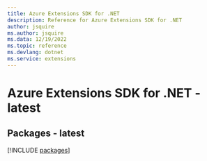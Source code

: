 ```yaml
---
title: Azure Extensions SDK for .NET
description: Reference for Azure Extensions SDK for .NET
author: jsquire
ms.author: jsquire
ms.data: 12/19/2022
ms.topic: reference
ms.devlang: dotnet
ms.service: extensions
---
```

# Azure Extensions SDK for .NET - latest
## Packages - latest
[!INCLUDE [packages](extensions-index.md)]